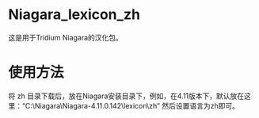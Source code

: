 # Niagara_lexicon_zh

这是用于Tridium Niagara的汉化包。

# 使用方法

将 zh 目录下载后，放在Niagara安装目录下，例如，在4.11版本下，默认放在这里：“C:\Niagara\Niagara-4.11.0.142\lexicon\zh” 然后设置语言为zh即可。